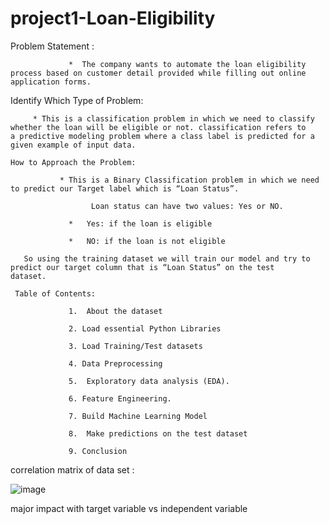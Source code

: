 # project1-Loan-Eligibility

Problem Statement :

                 *  The company wants to automate the loan eligibility process based on customer detail provided while filling out online            application forms.     
   Identify Which Type of Problem:

         * This is a classification problem in which we need to classify whether the loan will be eligible or not. classification refers to     a predictive modeling problem where a class label is predicted for a given example of input data.  

    How to Approach the Problem: 

               * This is a Binary Classification problem in which we need to predict our Target label which is “Loan Status”.

                      Loan status can have two values: Yes or NO.

                 *   Yes: if the loan is eligible

                 *   NO: if the loan is not eligible

       So using the training dataset we will train our model and try to predict our target column that is “Loan Status” on the test          dataset.

     Table of Contents:

                 1.  About the dataset 

                 2. Load essential Python Libraries

                 3. Load Training/Test datasets

                 4. Data Preprocessing

                 5.  Exploratory data analysis (EDA).

                 6. Feature Engineering.

                 7. Build Machine Learning Model

                 8.  Make predictions on the test dataset

                 9. Conclusion


correlation matrix of data set :

![image](https://user-images.githubusercontent.com/117625658/211555251-46a54cdb-234c-4896-87a6-3256374bdea9.png)





major impact  with target variable vs independent variable 




